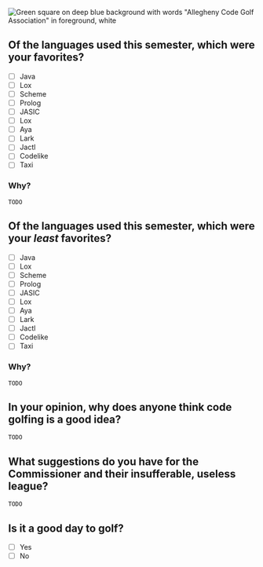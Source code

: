 ![Green square on deep blue background with words "Allegheny Code Golf Association" in foreground, white](https://github.com/allegheny-college-cmpsc-201-spring-2024/golf/assets/1552764/d3ee6a91-74c9-482b-84eb-ec9a2e8dee05)

## Of the languages used this semester, which were your favorites?

- [ ] Java
- [ ] Lox
- [ ] Scheme
- [ ] Prolog
- [ ] JASIC
- [ ] Lox
- [ ] Aya
- [ ] Lark
- [ ] Jactl
- [ ] Codelike
- [ ] Taxi

### Why?

`TODO`

## Of the languages used this semester, which were your _least_ favorites?

- [ ] Java
- [ ] Lox
- [ ] Scheme
- [ ] Prolog
- [ ] JASIC
- [ ] Lox
- [ ] Aya
- [ ] Lark
- [ ] Jactl
- [ ] Codelike
- [ ] Taxi

### Why?

`TODO`

## In your opinion, why does anyone think code golfing is a good idea?

`TODO`

## What suggestions do you have for the Commissioner and their insufferable, useless league?

`TODO`

## Is it a good day to golf?

- [ ] Yes
- [ ] No
